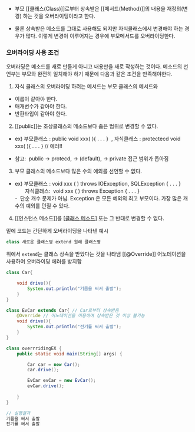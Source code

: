 - 부모 [[클래스(Class)]]로부터 상속받은 [[메서드(Method)]]의 내용을 재정의(변경) 하는 것을 오버라이딩이라고 한다. 

- 물론 상속받은 메소드를 그대로 사용해도 되지만 자식클래스에서 변경해야 하는 경우가 많다. 이렇게 변경이 이루어지는 경우에 부모메서드를 오버라이딩한다.

### 오버라이딩 사용 조건

오버라딩은 메소드를 새로 만들게 아니고 내용만을 새로 작성하는 것이다.
메소드의 선언부는 부모와 완전히 일치해야 하기 때문에 다음과 같은 조건을 만족해야한다.

1. 자식 클래스의 오버라이딩 하려는 메서드는 부모 클래스의 메서드와

- 이름이 같아야 한다.
- 매개변수가 같아야 한다.
- 반환타입이 같아야 한다.  

2. [[public]]는 조상클래스의 메소드보다 좁은 범위로 변경할 수 없다.  

- ex) 부모클래스 : public void xxx( ){ . . . }  , 자식클래스 : protectecd void xxx( ){ . . . } // 에러!!  

- 참고:  public -> protecd, -> (default), -> private 접근 범위가 좁아짐

3. 부모 클래스의 메소드보다 많은 수의 예외를 선언할 수 없다.  

- ex) 부모클래스 : void xxx ( ) throws IOException, SQLException { . . . }  
        자식클래스:  void xxx ( ) throws Exception { . . . }  
-  단순 개수 문제가 아님. Exception 은 모든 예외의 최고 부모이다. 가장 많은 개수의 예외를 던질 수 있다.  
   
4. [[인스턴스 메소드]]를 [[클래스 메소드]]([[static]]) 또는 그 반대로 변경할 수 없다.  


밑에 코드는 간단하게 오버라이딩을 나타낸 예시

```java
class 새로운 클래스명 extend 원래 클래스명
```
위에서 `extend`는 클래스 상속을 받았다는 것을 나타냄
[[@Override]] 어노테이션을 사용하여 오버라이딩 에러를 방지함

```java
class Car{

    void drive(){
        System.out.println("기름을 써서 출발");
    }
}

class EvCar extends Car{ // Car로부터 상속받음
    @Override // 어노테이션을 이용하여 상속받은 것 이상 불가능
    void drive(){
        System.out.println("전기를 써서 출발");
    }
}

class overrridingEX {
    public static void main(String[] args) {

        Car car = new Car();
        car.drive();

        EvCar evCar = new EvCar();
        evCar.drive();
        
    }
}

// 실행결과
기름을 써서 출발
전기를 써서 출발
```
